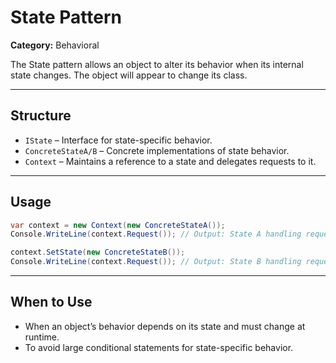 # State Pattern

**Category:** Behavioral

The State pattern allows an object to alter its behavior when its internal state changes. The object will appear to change its class.

---

## Structure

- `IState` – Interface for state-specific behavior.
- `ConcreteStateA/B` – Concrete implementations of state behavior.
- `Context` – Maintains a reference to a state and delegates requests to it.

---

## Usage

```csharp
var context = new Context(new ConcreteStateA());
Console.WriteLine(context.Request()); // Output: State A handling request.

context.SetState(new ConcreteStateB());
Console.WriteLine(context.Request()); // Output: State B handling request.
```

---

## When to Use

- When an object’s behavior depends on its state and must change at runtime.
- To avoid large conditional statements for state-specific behavior.
